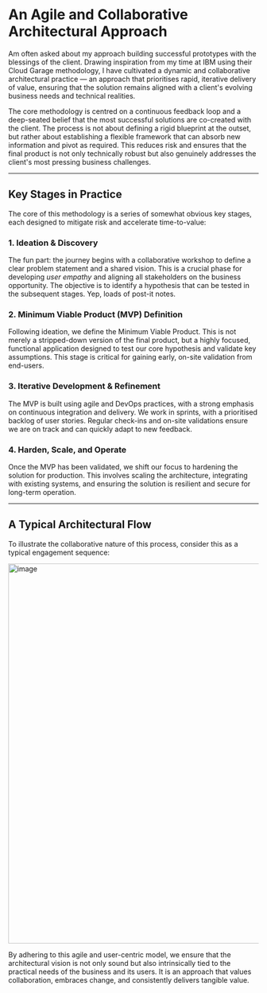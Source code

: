 # An Agile and Collaborative Architectural Approach

Am often asked about my approach building successful prototypes with the blessings of the client. Drawing inspiration from my time at IBM using their Cloud Garage methodology, I have cultivated a dynamic and collaborative architectural practice — an approach that prioritises rapid, iterative delivery of value, ensuring that the solution remains aligned with a client's evolving business needs and technical realities.

The core methodology is centred on a continuous feedback loop and a deep-seated belief that the most successful solutions are co-created with the client. The process is not about defining a rigid blueprint at the outset, but rather about establishing a flexible framework that can absorb new information and pivot as required. This reduces risk and ensures that the final product is not only technically robust but also genuinely addresses the client's most pressing business challenges.

---

## Key Stages in Practice

The core of this methodology is a series of somewhat obvious key stages, each designed to mitigate risk and accelerate time-to-value:

### 1. Ideation & Discovery  
The fun part: the journey begins with a collaborative workshop to define a clear problem statement and a shared vision. This is a crucial phase for developing *user empathy* and aligning all stakeholders on the business opportunity. The objective is to identify a hypothesis that can be tested in the subsequent stages. Yep, loads of post-it notes.

### 2. Minimum Viable Product (MVP) Definition  
Following ideation, we define the Minimum Viable Product. This is not merely a stripped-down version of the final product, but a highly focused, functional application designed to test our core hypothesis and validate key assumptions. This stage is critical for gaining early, on-site validation from end-users. 

### 3. Iterative Development & Refinement  
The MVP is built using agile and DevOps practices, with a strong emphasis on continuous integration and delivery. We work in sprints, with a prioritised backlog of user stories. Regular check-ins and on-site validations ensure we are on track and can quickly adapt to new feedback.

### 4. Harden, Scale, and Operate  
Once the MVP has been validated, we shift our focus to hardening the solution for production. This involves scaling the architecture, integrating with existing systems, and ensuring the solution is resilient and secure for long-term operation.

---

## A Typical Architectural Flow

To illustrate the collaborative nature of this process, consider this as a typical engagement sequence:

<img width="882" height="764" alt="image" src="https://github.com/user-attachments/assets/f5b69420-0f36-4d08-8eae-db6afa580841" />



By adhering to this agile and user-centric model, we ensure that the architectural vision is not only sound but also intrinsically tied to the practical needs of the business and its users. It is an approach that values collaboration, embraces change, and consistently delivers tangible value.
